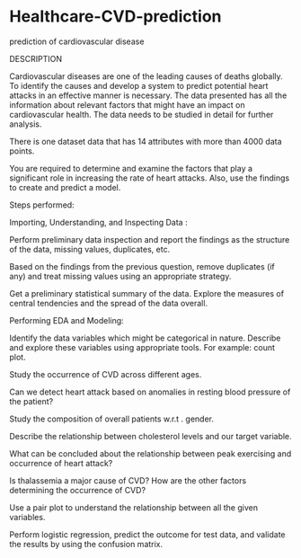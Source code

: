 # Healthcare-CVD-prediction
prediction of cardiovascular disease

DESCRIPTION

Cardiovascular diseases are one of the leading causes of deaths globally. To identify the causes and develop a system to predict potential heart attacks in an effective manner is necessary. The data presented has all the information about relevant factors that might have an impact on cardiovascular health. The data needs to be studied in detail for further analysis.

There is one dataset data that has 14 attributes with more than 4000 data points.

You are required to determine and examine the factors that play a significant role in increasing the rate of heart attacks. Also, use the findings to create and predict a model.

Steps performed:

Importing, Understanding, and Inspecting Data :

Perform preliminary data inspection and report the findings as the structure of the data, missing values, duplicates, etc.

Based on the findings from the previous question, remove duplicates (if any) and treat missing values using an appropriate strategy.

Get a preliminary statistical summary of the data. Explore the measures of central tendencies and the spread of the data overall.

Performing EDA and Modeling:

Identify the data variables which might be categorical in nature. Describe and explore these variables using appropriate tools. For example: count plot.

Study the occurrence of CVD across different ages.

Can we detect heart attack based on anomalies in resting blood pressure of the patient?

Study the composition of overall patients w.r.t . gender.

Describe the relationship between cholesterol levels and our target variable.

What can be concluded about the relationship between peak exercising and occurrence of heart attack?

Is thalassemia a major cause of CVD? How are the other factors determining the occurrence of CVD?

Use a pair plot to understand the relationship between all the given variables.

Perform logistic regression, predict the outcome for test data, and validate the results by using the confusion matrix.
